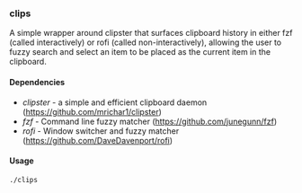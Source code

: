### clips

A simple wrapper around clipster that surfaces clipboard history in either fzf (called interactively) or rofi (called non-interactively), allowing the user to fuzzy search and select an item to be placed as the current item in the clipboard.

#### Dependencies

* *clipster* - a simple and efficient clipboard daemon (https://github.com/mrichar1/clipster)
* *fzf* - Command line fuzzy matcher (https://github.com/junegunn/fzf)
* *rofi* - Window switcher and fuzzy matcher (https://github.com/DaveDavenport/rofi)

#### Usage

    ./clips
